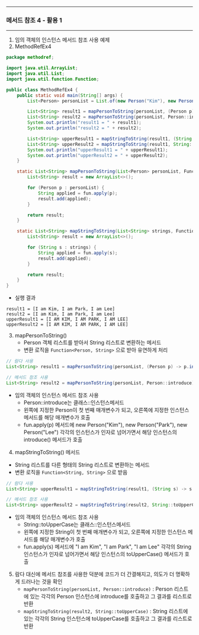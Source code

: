-----
### 메서드 참조 4 - 활용 1
-----
1. 임의 객체의 인스턴스 메서드 참조 사용 예제
2. MethodRefEx4
```java
package methodref;

import java.util.ArrayList;
import java.util.List;
import java.util.function.Function;

public class MethodRefEx4 {
    public static void main(String[] args) {
        List<Person> personList = List.of(new Person("Kim"), new Person("Park"), new Person("Lee"));

        List<String> result1 = mapPersonToString(personList, (Person p) -> p.introduce());
        List<String> result2 = mapPersonToString(personList, Person::introduce);
        System.out.println("result1 = " + result1);
        System.out.println("result2 = " + result2);

        List<String> upperResult1 = mapStringToString(result1, (String s) -> s.toUpperCase());
        List<String> upperResult2 = mapStringToString(result1, String::toUpperCase);
        System.out.println("upperResult1 = " + upperResult1);
        System.out.println("upperResult2 = " + upperResult2);
    }

    static List<String> mapPersonToString(List<Person> personList, Function<Person, String> fun) {
        List<String> result = new ArrayList<>();

        for (Person p : personList) {
            String applied = fun.apply(p);
            result.add(applied);
        }

        return result;
    }

    static List<String> mapStringToString(List<String> strings, Function<String, String> fun) {
        List<String> result = new ArrayList<>();

        for (String s : strings) {
            String applied = fun.apply(s);
            result.add(applied);
        }

        return result;
    }
}
```
   - 실행 결과
```
result1 = [I am Kim, I am Park, I am Lee]
result2 = [I am Kim, I am Park, I am Lee]
upperResult1 = [I AM KIM, I AM PARK, I AM LEE]
upperResult2 = [I AM KIM, I AM PARK, I AM LEE]
```

3. mapPersonToString()
   - Person 객체 리스트를 받아서 String 리스트로 변환하는 메서드
   - 변환 로직을 ```Function<Person, String>``` 으로 받아 유연하게 처리
```java
// 람다 사용
List<String> result1 = mapPersonToString(personList, (Person p) -> p.introduce());

// 메서드 참조 사용
List<String> result2 = mapPersonToString(personList, Person::introduce);
```
  - 임의 객체의 인스턴스 메서드 참조 사용
    + Person::introduce는 클래스::인스턴스메서드
    + 왼쪽에 지정한 Person이 첫 번째 매개변수가 되고, 오른쪽에 지정한 인스턴스 메서드를 해당 매개변수가 호출
    + fun.apply(p) 메서드에 new Person("Kim"), new Person("Park"), new Person("Lee") 각각의 인스턴스가 인자로 넘어가면서 해당 인스턴스의 introduce() 메서드가 호출
   
4. mapStringToString() 메서드
  - String 리스트를 다른 형태의 String 리스트로 변환하는 메서드
  - 변환 로직을 ```Function<String, String>``` 으로 받음
```java
// 람다 사용
List<String> upperResult1 = mapStringToString(result1, (String s) -> s.toUpperCase());

// 메서드 참조 사용
List<String> upperResult2 = mapStringToString(result2, String::toUpperCase);
```
  - 임의 객체의 인스턴스 메서드 참조 사용
    + String::toUpperCase는 클래스::인스턴스메서드
    + 왼쪽에 지정한 String이 첫 번째 매개변수가 되고, 오른쪽에 지정한 인스턴스 메서드를 해당 매개변수가 호출
    + fun.apply(s) 메서드에 "I am Kim", "I am Park", "I am Lee" 각각의 String 인스턴스가 인자로 넘어가면서 해당 인스턴스의 toUpperCase() 메서드가 호출
   

5. 람다 대신에 메서드 참조를 사용한 덕분에 코드가 더 간결해지고, 의도가 더 명확하게 드러나는 것을 확인
   - ```mapPersonToString(personList, Person::introduce)``` : Person 리스트에 있는 각각의 Person 인스턴스에 introduce를 호출하고 그 결과를 리스트로 반환
   - ```mapStringToString(result2, String::toUpperCase)``` : String 리스트에 있는 각각의 String 인스턴스에 toUpperCase를 호출하고 그 결과를 리스트로 반환
